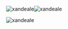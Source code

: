 <p><img src="https://github-readme-stats.vercel.app/api/top-langs?username=xandeale&show_icons=true&locale=en&layout=compact&theme=algolia" alt="xandeale" /><img src="https://github-readme-stats.vercel.app/api?username=xandeale&show_icons=true&locale=en&hide_rank=true&theme=algolia" alt="xandeale" /></p>
<p><img src="https://github-readme-streak-stats.herokuapp.com/?user=xandeale&theme=algolia" alt="xandeale" /></p>


